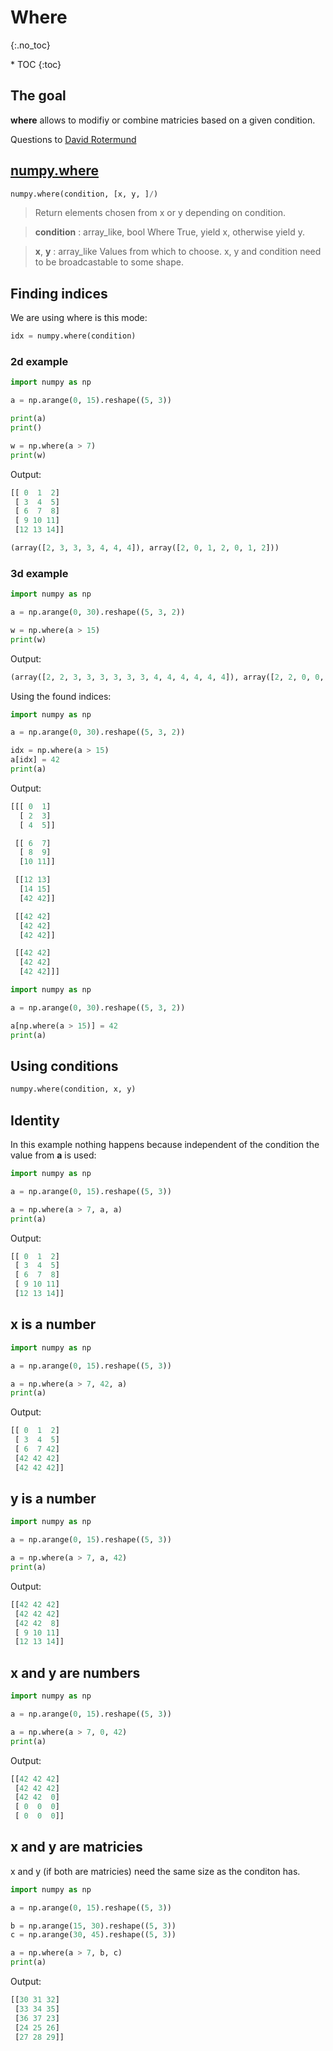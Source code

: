 # Where
{:.no_toc}

<nav markdown="1" class="toc-class">
* TOC
{:toc}
</nav>

## The goal

**where** allows to modifiy or combine matricies based on a given condition. 

Questions to [David Rotermund](mailto:davrot@uni-bremen.de)

## [numpy.where](https://numpy.org/doc/stable/reference/generated/numpy.where.html)

```python
numpy.where(condition, [x, y, ]/)
```
> Return elements chosen from x or y depending on condition.

> **condition** : array_like, bool
>   Where True, yield x, otherwise yield y.

> **x**, **y** : array_like
>  Values from which to choose. x, y and condition need to be broadcastable to some shape.

## Finding indices 

We are using where is this mode: 

```python
idx = numpy.where(condition)
```

### 2d example

```python
import numpy as np

a = np.arange(0, 15).reshape((5, 3))

print(a)
print()

w = np.where(a > 7)
print(w)
```

Output:

```python
[[ 0  1  2]
 [ 3  4  5]
 [ 6  7  8]
 [ 9 10 11]
 [12 13 14]]

(array([2, 3, 3, 3, 4, 4, 4]), array([2, 0, 1, 2, 0, 1, 2]))
```

### 3d example

```python
import numpy as np

a = np.arange(0, 30).reshape((5, 3, 2))

w = np.where(a > 15)
print(w)
```

Output:

```python
(array([2, 2, 3, 3, 3, 3, 3, 3, 4, 4, 4, 4, 4, 4]), array([2, 2, 0, 0, 1, 1, 2, 2, 0, 0, 1, 1, 2, 2]), array([0, 1, 0, 1, 0, 1, 0, 1, 0, 1, 0, 1, 0, 1]))
```

Using the found indices: 

```python
import numpy as np

a = np.arange(0, 30).reshape((5, 3, 2))

idx = np.where(a > 15)
a[idx] = 42
print(a)
```

Output: 

```python
[[[ 0  1]
  [ 2  3]
  [ 4  5]]

 [[ 6  7]
  [ 8  9]
  [10 11]]

 [[12 13]
  [14 15]
  [42 42]]

 [[42 42]
  [42 42]
  [42 42]]

 [[42 42]
  [42 42]
  [42 42]]]
```

```python
import numpy as np

a = np.arange(0, 30).reshape((5, 3, 2))

a[np.where(a > 15)] = 42
print(a)
```

## Using conditions

```python
numpy.where(condition, x, y)
```

## Identity

In this example nothing happens because independent of the condition the value from **a** is used: 

```python
import numpy as np

a = np.arange(0, 15).reshape((5, 3))

a = np.where(a > 7, a, a)
print(a)
```

Output:

```python
[[ 0  1  2]
 [ 3  4  5]
 [ 6  7  8]
 [ 9 10 11]
 [12 13 14]]
```

## x is a number

```python
import numpy as np

a = np.arange(0, 15).reshape((5, 3))

a = np.where(a > 7, 42, a)
print(a)
```

Output:

```python
[[ 0  1  2]
 [ 3  4  5]
 [ 6  7 42]
 [42 42 42]
 [42 42 42]]
```

## y is a number

```python
import numpy as np

a = np.arange(0, 15).reshape((5, 3))

a = np.where(a > 7, a, 42)
print(a)
```

Output:

```python
[[42 42 42]
 [42 42 42]
 [42 42  8]
 [ 9 10 11]
 [12 13 14]]
```

## x and y are numbers

```python
import numpy as np

a = np.arange(0, 15).reshape((5, 3))

a = np.where(a > 7, 0, 42)
print(a)
```

Output:
```python
[[42 42 42]
 [42 42 42]
 [42 42  0]
 [ 0  0  0]
 [ 0  0  0]]
```

## x and y are matricies

x and y (if both are matricies) need the same size as the conditon has.

```python
import numpy as np

a = np.arange(0, 15).reshape((5, 3))

b = np.arange(15, 30).reshape((5, 3))
c = np.arange(30, 45).reshape((5, 3))

a = np.where(a > 7, b, c)
print(a)
```

Output:

```python
[[30 31 32]
 [33 34 35]
 [36 37 23]
 [24 25 26]
 [27 28 29]]
```
